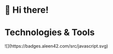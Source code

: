 <h1>👋 Hi there!</h1> 

<h1>Technologies & Tools</h1>
![](https://badges.aleen42.com/src/javascript.svg)
